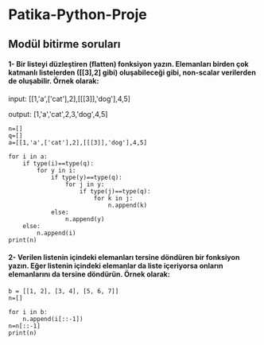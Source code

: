 # Patika-Python-Proje
## Modül bitirme soruları

#### 1- Bir listeyi düzleştiren (flatten) fonksiyon yazın. Elemanları birden çok katmanlı listelerden ([[3],2] gibi) oluşabileceği gibi, non-scalar verilerden de oluşabilir. Örnek olarak:

input: [[1,'a',['cat'],2],[[[3]],'dog'],4,5]

output: [1,'a','cat',2,3,'dog',4,5]


    n=[]
    q=[]
    a=[[1,'a',['cat'],2],[[[3]],'dog'],4,5]
    
    for i in a:
        if type(i)==type(q):
            for y in i:
                if type(y)==type(q):
                    for j in y:
                        if type(j)==type(q):
                            for k in j:
                                n.append(k)
                else:
                    n.append(y)
        else:
            n.append(i)
    print(n)


#### 2- Verilen listenin içindeki elemanları tersine döndüren bir fonksiyon yazın. Eğer listenin içindeki elemanlar da liste içeriyorsa onların elemanlarını da tersine döndürün. Örnek olarak:

    b = [[1, 2], [3, 4], [5, 6, 7]]
    n=[]
    
    for i in b:
        n.append(i[::-1])
    n=n[::-1]
    print(n)
